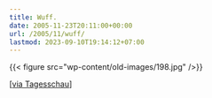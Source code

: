 ```yaml
---
title: Wuff.
date: 2005-11-23T20:11:00+00:00
url: /2005/11/wuff/
lastmod: 2023-09-10T19:14:12+07:00
---
```

{{< figure src="wp-content/old-images/198.jpg" />}}

[[via Tagesschau][1]]

 [1]: http://www.tagesschau.de/aktuell/meldungen/0,1185,OID4981642_REF1,00.html
